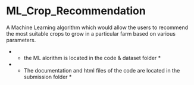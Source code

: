 # ML_Crop_Recommendation
A Machine Learning algorithm which would allow the users to recommend the most suitable crops to grow in a particular farm based on various parameters.

- * the ML alorithm is located in the code & dataset folder *
- * The documentation and html files of the code are located in the submission folder *
